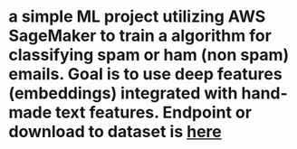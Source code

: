 # a simple ML project utilizing AWS SageMaker to train a algorithm for classifying spam or ham (non spam) emails. Goal is to use deep features (embeddings) integrated with hand-made text features. Endpoint or download to dataset is [here](https://huggingface.co/datasets/mshenoda/spam-messages)